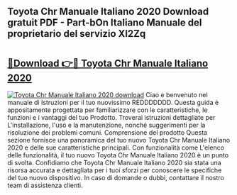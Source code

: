 ## Toyota Chr Manuale Italiano 2020 Download gratuit PDF - Part-bOn Italiano Manuale del proprietario del servizio Xl2Zq

# <h2><a href="http://dfg53m7.blite.top/?on=Toyota+Chr+Manuale+Italiano+2020">🔗Download 👉🔴 Toyota Chr Manuale Italiano 2020</a></h2>

[![Toyota Chr Manuale Italiano 2020 download](https://i.imgur.com/lujVjoI.png)](http://dfg53m7.blite.top/?on=Toyota+Chr+Manuale+Italiano+2020)
Ciao e benvenuto nel manuale di Istruzioni per il tuo nuovissimo REDDDDDDD. Questa guida è appositamente progettata per familiarizzare con le caratteristiche, le funzioni e i vantaggi del tuo Prodotto. Troverai istruzioni dettagliate per L'installazione, l'uso e la manutenzione, nonché suggerimenti per la risoluzione dei problemi comuni. Comprensione del prodotto Questa sezione fornisce una panoramica del tuo nuovo Toyota Chr Manuale Italiano 2020 e delle sue caratteristiche principali. Con funzionalità come L'elenco delle funzionalità, il tuo nuovo Toyota Chr Manuale Italiano 2020 è un punto di svolta. Confidiamo che Toyota Chr Manuale Italiano 2020 sia stata una risorsa accurata e dettagliata per i tuoi sforzi per conoscere le specifiche del tuo nuovo dispositivo. In caso di domande o dubbi, contattare il nostro team di assistenza clienti.
